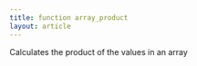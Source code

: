 ```yaml
---
title: function array_product
layout: article
---
```

Calculates the product of the values in an array